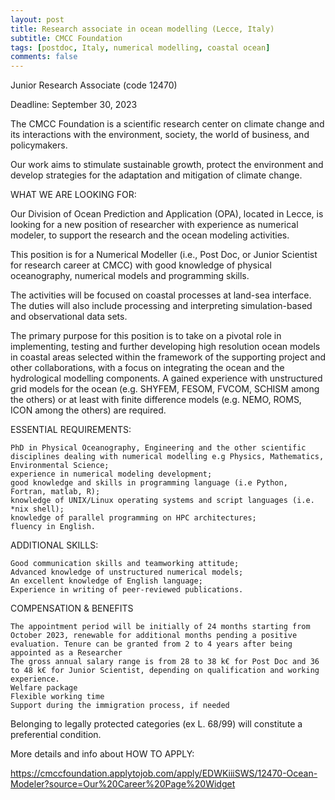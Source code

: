 ```yaml
---
layout: post
title: Research associate in ocean modelling (Lecce, Italy)
subtitle: CMCC Foundation
tags: [postdoc, Italy, numerical modelling, coastal ocean]
comments: false
---
```

Junior Research Associate (code 12470)

Deadline: September 30, 2023

The CMCC Foundation is a scientific research center on climate change and its interactions with the environment, society, the world of business, and policymakers.

Our work aims to stimulate sustainable growth, protect the environment and develop strategies for the adaptation and mitigation of climate change.

WHAT WE ARE LOOKING FOR:

Our Division of Ocean Prediction and Application (OPA), located in Lecce, is looking for a new position of researcher with experience as numerical modeler, to support the research and the ocean modeling activities.

This position is for a Numerical Modeller (i.e., Post Doc, or Junior Scientist for research career at CMCC) with good knowledge of physical oceanography, numerical models and programming skills.

The activities will be focused on coastal processes at land-sea interface. The duties will also include processing and interpreting simulation-based and observational data sets.

The primary purpose for this position is to take on a pivotal role in implementing, testing and further developing high resolution ocean models in coastal areas selected within the framework of the supporting project and other collaborations, with a focus on integrating the ocean and the hydrological modelling components. A gained experience with unstructured grid models for the ocean (e.g. SHYFEM, FESOM, FVCOM, SCHISM among the others) or at least with finite difference models (e.g. NEMO, ROMS, ICON among the others) are required.

 

ESSENTIAL REQUIREMENTS:

    PhD in Physical Oceanography, Engineering and the other scientific disciplines dealing with numerical modelling e.g Physics, Mathematics, Environmental Science;
    experience in numerical modeling development;
    good knowledge and skills in programming language (i.e Python, Fortran, matlab, R);
    knowledge of UNIX/Linux operating systems and script languages (i.e. *nix shell);
    knowledge of parallel programming on HPC architectures;
    fluency in English.

ADDITIONAL SKILLS:

    Good communication skills and teamworking attitude;
    Advanced knowledge of unstructured numerical models;
    An excellent knowledge of English language;
    Experience in writing of peer-reviewed publications.

COMPENSATION & BENEFITS

    The appointment period will be initially of 24 months starting from October 2023, renewable for additional months pending a positive evaluation. Tenure can be granted from 2 to 4 years after being appointed as a Researcher
    The gross annual salary range is from 28 to 38 k€ for Post Doc and 36 to 48 k€ for Junior Scientist, depending on qualification and working experience.
    Welfare package
    Flexible working time
    Support during the immigration process, if needed

Belonging to legally protected categories (ex L. 68/99) will constitute a preferential condition.

More details and info about HOW TO APPLY:

https://cmccfoundation.applytojob.com/apply/EDWKiiiSWS/12470-Ocean-Modeler?source=Our%20Career%20Page%20Widget

